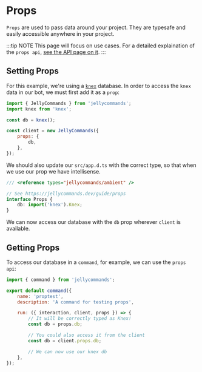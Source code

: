 # Props

`Props` are used to pass data around your project. They are typesafe and easily accessible anywhere in your project.

:::tip NOTE
This page will focus on use cases. For a detailed explaination of the `props api`, [see the API page on it](/api/props).
:::

## Setting Props

For this example, we're using a [`knex`](https://www.npmjs.com/package/knex) database. In order to access the `knex` data in our bot, we must first add it as a `prop`:

```js
import { JellyCommands } from 'jellycommands';
import knex from 'knex';

const db = knex();

const client = new JellyCommands({
	props: {
		db,
	},
});
```

We should also update our `src/app.d.ts` with the correct type, so that when we use our prop we have intellisense.

```ts
/// <reference types="jellycommands/ambient" />

// See https://jellycommands.dev/guide/props
interface Props {
	db: import('knex').Knex;
}
```

We can now access our database with the `db` prop wherever `client` is available.

## Getting Props

To access our database in a `command`, for example, we can use the `props api`:

```js
import { command } from 'jellycommands';

export default command({
	name: 'proptest',
	description: 'A command for testing props',

	run: ({ interaction, client, props }) => {
		// It will be correctly typed as Knex!
		const db = props.db;

		// You could also access it from the client
		const db = client.props.db;

		// We can now use our knex db
	},
});
```
